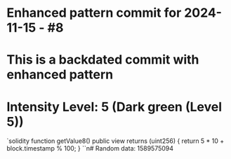 ﻿# Enhanced pattern commit for 2024-11-15 - #8
# This is a backdated commit with enhanced pattern
# Intensity Level: 5 (Dark green (Level 5))
`solidity
function getValue8() public view returns (uint256) {
    return 5 * 10 + block.timestamp % 100;
}
``n# Random data: 1589575094

